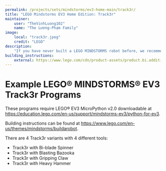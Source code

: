 ```yaml
---
permalink: /projects/sets/mindstorms/ev3-home-main/track3r/
title: "LEGO Mindstorms EV3 Home Edition: Track3r"
maintainer:
    user: "TheVinhLuong102"
    name: "The Lương-Phạm Family"
image:
    local: "track3r.jpeg"
    credit: "LEGO"
description:
    "If you have never built a LEGO MINDSTORMS robot before, we recommend you start by building this one! TRACK3R is a crawler-mounted, all-terrain robot with four interchangeable tools. Start by building the body of the robot, then discover the possibilities of the four different TRACK3R tools: the bi-blade blender, the blasting bazooka, the gripping claw, and the hammer."
building_instructions:
    external: https://www.lego.com/cdn/product-assets/product.bi.additional.extra.pdf/31313_X_TRACK3R.pdf
---
```


# Example LEGO® MINDSTORMS® EV3 Track3r Programs

These programs require LEGO® EV3 MicroPython v2.0 downloadable at https://education.lego.com/en-us/support/mindstorms-ev3/python-for-ev3.

Building instructions can be found at https://www.lego.com/en-us/themes/mindstorms/buildarobot.

There are 4 Track3r variants with 4 different tools:

- Track3r with Bi-blade Spinner
- Track3r with Blasting Bazooka
- Track3r with Gripping Claw
- Track3r with Heavy Hammer
